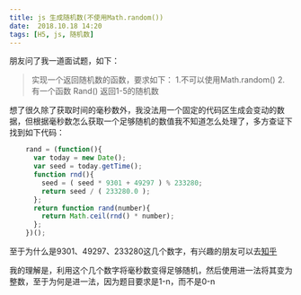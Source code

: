 ```yaml
---
title: js 生成随机数(不使用Math.random())
date:  2018.10.18 14:20
tags: [H5, js, 随机数]
---
```

朋友问了我一道面试题，如下：
>实现一个返回随机数的函数，要求如下：
>1.不可以使用Math.random()
>2.有一个函数 Rand() 返回1-5的随机数

想了很久除了获取时间的毫秒数外，我没法用一个固定的代码区生成会变动的数据，但根据毫秒数怎么获取一个足够随机的数值我不知道怎么处理了，多方查证下找到如下代码：

```javascript
    rand = (function(){
      var today = new Date(); 
      var seed = today.getTime();
      function rnd(){
        seed = ( seed * 9301 + 49297 ) % 233280;
        return seed / ( 233280.0 );
      };
      return function rand(number){
        return Math.ceil(rnd() * number);
      };
    })();
```

至于为什么是9301、49297、233280这几个数字，有兴趣的朋友可以去[知乎](https://www.zhihu.com/question/22818104)


我的理解是，利用这个几个数字将毫秒数变得足够随机，然后使用进一法将其变为整数，至于为何是进一法，因为题目要求是1-n，而不是0-n
